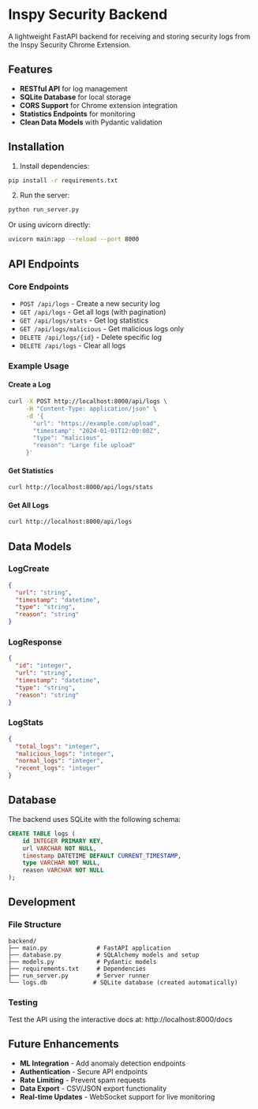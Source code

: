 # Inspy Security Backend

A lightweight FastAPI backend for receiving and storing security logs from the Inspy Security Chrome Extension.

## Features

- **RESTful API** for log management
- **SQLite Database** for local storage
- **CORS Support** for Chrome extension integration
- **Statistics Endpoints** for monitoring
- **Clean Data Models** with Pydantic validation

## Installation

1. Install dependencies:
```bash
pip install -r requirements.txt
```

2. Run the server:
```bash
python run_server.py
```

Or using uvicorn directly:
```bash
uvicorn main:app --reload --port 8000
```

## API Endpoints

### Core Endpoints

- `POST /api/logs` - Create a new security log
- `GET /api/logs` - Get all logs (with pagination)
- `GET /api/logs/stats` - Get log statistics
- `GET /api/logs/malicious` - Get malicious logs only
- `DELETE /api/logs/{id}` - Delete specific log
- `DELETE /api/logs` - Clear all logs

### Example Usage

#### Create a Log
```bash
curl -X POST http://localhost:8000/api/logs \
     -H "Content-Type: application/json" \
     -d '{
       "url": "https://example.com/upload",
       "timestamp": "2024-01-01T12:00:00Z",
       "type": "malicious",
       "reason": "Large file upload"
     }'
```

#### Get Statistics
```bash
curl http://localhost:8000/api/logs/stats
```

#### Get All Logs
```bash
curl http://localhost:8000/api/logs
```

## Data Models

### LogCreate
```json
{
  "url": "string",
  "timestamp": "datetime",
  "type": "string",
  "reason": "string"
}
```

### LogResponse
```json
{
  "id": "integer",
  "url": "string",
  "timestamp": "datetime",
  "type": "string",
  "reason": "string"
}
```

### LogStats
```json
{
  "total_logs": "integer",
  "malicious_logs": "integer",
  "normal_logs": "integer",
  "recent_logs": "integer"
}
```

## Database

The backend uses SQLite with the following schema:

```sql
CREATE TABLE logs (
    id INTEGER PRIMARY KEY,
    url VARCHAR NOT NULL,
    timestamp DATETIME DEFAULT CURRENT_TIMESTAMP,
    type VARCHAR NOT NULL,
    reason VARCHAR NOT NULL
);
```

## Development

### File Structure
```
backend/
├── main.py              # FastAPI application
├── database.py          # SQLAlchemy models and setup
├── models.py            # Pydantic models
├── requirements.txt     # Dependencies
├── run_server.py        # Server runner
└── logs.db             # SQLite database (created automatically)
```

### Testing

Test the API using the interactive docs at:
http://localhost:8000/docs

## Future Enhancements

- **ML Integration** - Add anomaly detection endpoints
- **Authentication** - Secure API endpoints
- **Rate Limiting** - Prevent spam requests
- **Data Export** - CSV/JSON export functionality
- **Real-time Updates** - WebSocket support for live monitoring

